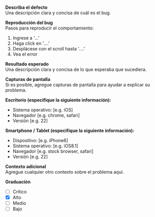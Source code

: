 <!--**Describe the bug**  
A clear and concise description of what the bug is.

**To Reproduce**
Steps to reproduce the behavior:
1. Go to '...'
2. Click on '....'
3. Scroll down to '....'
4. See error

**Expected behavior**  
A clear and concise description of what you expected to happen.

**Screenshots**  
If applicable, add screenshots to help explain your problem.

**Desktop (please complete the following information):**
 - OS: [e.g. iOS]
 - Browser [e.g. chrome, safari]
 - Version [e.g. 22]

**Smartphone (please complete the following information):**
 - Device: [e.g. iPhone6]
 - OS: [e.g. iOS8.1]
 - Browser [e.g. stock browser, safari]
 - Version [e.g. 22]

**Additional context**  
Add any other context about the problem here.

  -->

**Describa el defecto**  
Una descripción clara y concisa de cuál es el bug.

**Reproducción del bug**  
Pasos para reproducir el comportamiento:
1. Ingrese a '...'
2. Haga click en '....'
3. Desplácese con el scroll hasta '....'
4. Vea el error

**Resultado esperado**  
Una descripción clara y concisa de lo que esperaba que sucediera.

**Capturas de pantalla**  
Si es posible, agregue capturas de pantalla para ayudar a explicar su problema.

**Escritorio (especifique la siguiente información):**
 - Sistema operativo: [e.g. iOS]
 - Navegador [e.g. chrome, safari]
 - Versión [e.g. 22]

**Smartphone / Tablet (especifique la siguiente información):**
 - Dispositivo: [e.g. iPhone6]
 - Sistema operativo: [e.g. iOS8.1]
 - Navegador [e.g. stock browser, safari]
 - Versión [e.g. 22]

**Contexto adicional**  
Agregue cualquier otro contexto sobre el problema aquí.

**Graduación**
- [ ] Crítico
- [X] Alto
- [ ] Medio
- [ ] Bajo